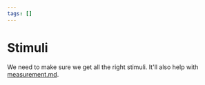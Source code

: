 ```yaml
---
tags: []
---
```

   
# Stimuli   
   
We need to make sure we get all the right stimuli. It'll also help with   
[measurement.md](./measurement.md).